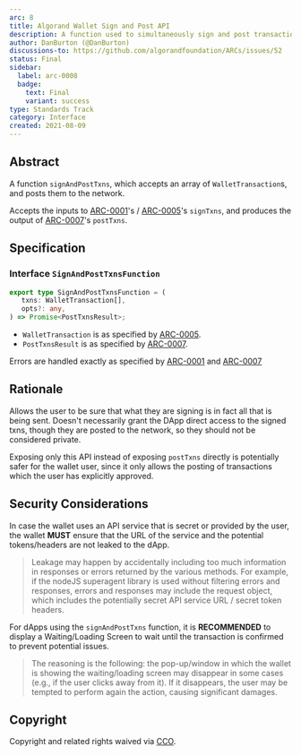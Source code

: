 ```yaml
---
arc: 8
title: Algorand Wallet Sign and Post API
description: A function used to simultaneously sign and post transactions to the network.
author: DanBurton (@DanBurton)
discussions-to: https://github.com/algorandfoundation/ARCs/issues/52
status: Final
sidebar:
  label: arc-0008
  badge:
    text: Final
    variant: success
type: Standards Track
category: Interface
created: 2021-08-09
---
```



## Abstract

A function `signAndPostTxns`, which accepts an array of `WalletTransaction`s, and posts them to the network.

Accepts the inputs to [ARC-0001](./arc-0001.md#interface-signtxnsfunction)'s / [ARC-0005](./arc-0005.md#interface-signtxnsfunction)'s `signTxns`, and produces the output of [ARC-0007](./arc-0007.md#interface-posttxnsfunction)'s `postTxns`.

## Specification

### Interface `SignAndPostTxnsFunction`

```ts
export type SignAndPostTxnsFunction = (
   txns: WalletTransaction[],
   opts?: any,
) => Promise<PostTxnsResult>;
```

* `WalletTransaction` is as specified by [ARC-0005](./arc-0005.md#interface-wallettransaction).
* `PostTxnsResult` is as specified by [ARC-0007](./arc-0007.md#interface-posttxnsfunction).

Errors are handled exactly as specified by [ARC-0001](./arc-0001.md#error-standards) and [ARC-0007](./arc-0007.md#error-standard)

## Rationale

Allows the user to be sure that what they are signing is in fact all that is being sent. Doesn't necessarily grant the DApp direct access to the signed txns, though they are posted to the network, so they should not be considered private.

Exposing only this API instead of exposing `postTxns` directly is potentially safer for the wallet user, since it only allows the posting of transactions which the user has explicitly approved.

## Security Considerations

In case the wallet uses an API service that is secret or provided by the user, the wallet **MUST** ensure that the URL of the service and the potential tokens/headers are not leaked to the dApp.

> Leakage may happen by accidentally including too much information in responses or errors returned by the various methods. For example, if the nodeJS superagent library is used without filtering errors and responses, errors and responses may include the request object, which includes the potentially secret API service URL / secret token headers.

For dApps using the `signAndPostTxns` function, it is **RECOMMENDED** to display a Waiting/Loading Screen to wait until the transaction is confirmed to prevent potential issues.

> The reasoning is the following: the pop-up/window in which the wallet is showing the waiting/loading screen may disappear in some cases (e.g., if the user clicks away from it). If it disappears, the user may be tempted to perform again the action, causing significant damages.

## Copyright

Copyright and related rights waived via <a href="https://creativecommons.org/publicdomain/zero/1.0/">CCO</a>.